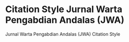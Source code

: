 # Citation Style Jurnal Warta Pengabdian Andalas (JWA)
Jurnal Warta Pengabdian Andalas (JWA) Citation Style
